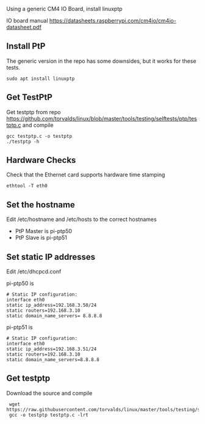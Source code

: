 Using a generic CM4 IO Board, install linuxptp

IO board manual https://datasheets.raspberrypi.com/cm4io/cm4io-datasheet.pdf

## Install PtP
The generic version in the repo has some downsides, but it works for these tests.
```
sudo apt install linuxptp
```
## Get TestPtP
Get testptp from repo https://github.com/torvalds/linux/blob/master/tools/testing/selftests/ptp/testptp.c and compile
```
gcc testptp.c -o testptp
./testptp -h
```
## Hardware Checks
Check that the Ethernet card supports hardware time stamping
```
ethtool -T eth0
```
## Set the hostname

Edit /etc/hostname and /etc/hosts to the correct hostnames

- PtP Master is pi-ptp50
- PtP Slave is pi-ptp51

## Set static IP addresses
Edit /etc/dhcpcd.conf 

pi-ptp50 is
```
# Static IP configuration:
interface eth0
static ip_address=192.168.3.50/24
static routers=192.168.3.10
static domain_name_servers= 8.8.8.8
```
pi-ptp51 is
```
# Static IP configuration:
interface eth0
static ip_address=192.168.3.51/24
static routers=192.168.3.10
static domain_name_servers=8.8.8.8
```
## Get testptp
Download the source and compile
```
 wget https://raw.githubusercontent.com/torvalds/linux/master/tools/testing/selftests/ptp/testptp.c
 gcc -o testptp testptp.c -lrt
```
